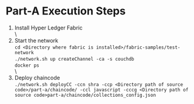 # Part-A Execution Steps

1. Install Hyper Ledger Fabric\
\
2. Start the network\
`cd <Directory where fabric is installed>/fabric-samples/test-network`\
`./network.sh up createChannel -ca -s couchdb`\
`docker ps`\
\
3. Deploy chaincode\
`./network.sh deployCC -ccn shra -ccp <Directory path of source code>/part-a/chaincode/ -ccl javascript -cccg <Directory path of source code>part-a/chaincode/collections_config.json`
